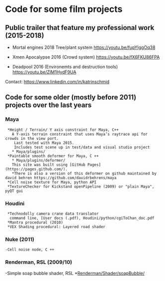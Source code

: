 # Code for some film projects

## Public trailer that feature my professional work (2015-2018)

- Mortal engines 2018 Tree/plant system 
https://youtu.be/fupYIggOq38
        
- Xmen Apocalypse 2016 (Crowd system) 
https://youtu.be/fX6FKU86FPA
        
- Deadpool 2016 (Environemts and destruction tools) 
https://youtu.be/ZIM1HydF9UA
        

Contact: https://www.linkedin.com/in/katrinschmid

## Code for some older (mostly before 2011) projects over the last years 
### Maya

     *Height / Terrain/ Y axis constraint for Maya, C++
       A Y-axis terrain constraint that uses Maya’s raytrace api for crowds in the view port.
        Last tested with Maya 2015.
        Includes test scene up in test/data and visual studio project
       * Maya/plugins/
     *Paintable smooth deformer for Maya, C ++
       * Maya/plugins/deformer/
       This site was built using [GitHub Pages](https://pages.github.com/).
       *There is also a version of this deformer on github maintained by david behren https://github.com/davidrbehrens/maya 
     *Cell noise texture for Maya, python API
     *TextureChecker for Kickstand openPipeline (2009) or "plain Maya", pyQT gui

###  Houdini

     *Technodolly camera crane data translator 
      command line, [User docs (.pdf), Houdini/python/cgiToChan_doc.pdf
     *Mantra procedural (2010)
     *VEX Shading procedural: Layered road shader

###  Nuke (2011)

    -Cell noise node, C ++

###  Renderman, RSL (2009/10)
-Simple soap bubble shader, RSL
      *[Renderman/Shader/soapBubble/](Renderman/Shader/soapBubble/)


